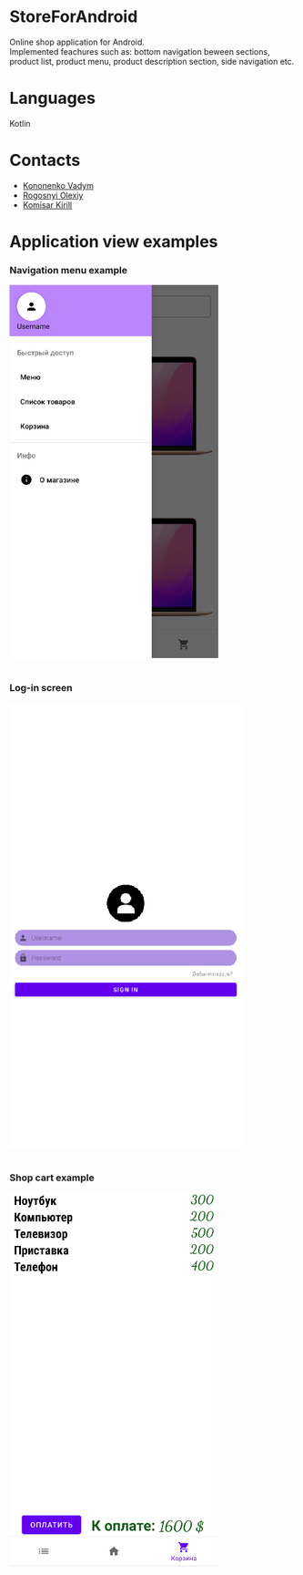 # StoreForAndroid
Online shop application for Android.  
Implemented feachures such as: bottom navigation beween sections, product list, product menu, product description section, side navigation etc.
# Languages
Kotlin
# Contacts
- [Kononenko Vadym](https://github.com/vadimkononenko) 
- [Rogosnyi Olexiy](https://github.com/rogosnyi) 
- [Komisar Kirill](https://github.com/keryamashuna)
# Application view examples
### Navigation menu example  
![screen](https://github.com/vadimkononenko/StoreForAndroid/blob/master/screenshots/navigationMenu_screen.png)  
#
### Log-in screen  
![screen](https://github.com/vadimkononenko/StoreForAndroid/blob/master/screenshots/logIn_screen.png)  
#
### Shop cart example  
![screen](https://github.com/vadimkononenko/StoreForAndroid/blob/master/screenshots/cart_screen.png)  


